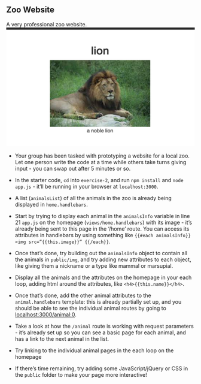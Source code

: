 ## Zoo Website

A very professional zoo website.
<img width="600px" src="img/lion.png" />
- Your group has been tasked with prototyping a website for a local zoo. Let one person write the code at a time while others take turns giving input - you can swap out after 5 minutes or so.
- In the starter code, `cd` into `exercise-2`, and run `npm install` and `node app.js` - it’ll be running in your browser at `localhost:3000`.
- A list (`animalsList`) of all the animals in the zoo is already being displayed in `home.handlebars`.

- Start by trying to display each animal in the `animalsInfo` variable in line 21 `app.js` on the homepage (`views/home.handlebars`) with its image - it’s already being sent to this page in the ‘/home’ route. You can access its attributes in handlebars by using something like `{{#each animalsInfo}}<img src=”{{this.image}}” {{/each}}`.

- Once that’s done, try building out the `animalsInfo` object to contain all the animals in `public/img`, and try adding new attributes to each object, like giving them a nickname or a type like mammal or marsupial.

- Display all the animals and the attributes on the homepage in your each loop, adding html around the attributes, like `<h4>{{this.name}}</h4>`.

- Once that’s done, add the other animal attributes to the `animal.handlebars` template: this is already partially set up, and you should be able to see the individual animal routes by going to [localhost:3000/animal:0](localhost:3000/animal:0).

- Take a look at how the `/animal` route is working with request parameters - it’s already set up so you can see a basic page for each animal, and has a link to the next animal in the list.

- Try linking to the individual animal pages in the each loop on the homepage
- If there’s time remaining, try adding some JavaScript/jQuery or CSS in the `public` folder to make your page more interactive!
